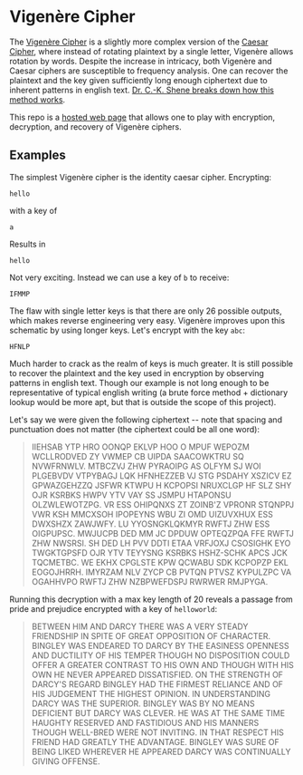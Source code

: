 # Vigenère Cipher

The [Vigenère Cipher](https://en.wikipedia.org/wiki/Vigen%C3%A8re_cipher) is a slightly more complex version of the [Caesar Cipher](https://en.wikipedia.org/wiki/Caesar_cipher), where instead of rotating plaintext by a single letter, Vigenère allows rotation by words. Despite the increase in intricacy, both Vigenère and Caesar ciphers are susceptible to frequency analysis. One can recover the plaintext and the key given sufficiently long enough ciphertext due to inherent patterns in english text. [Dr. C.-K. Shene breaks down how this method works](https://pages.mtu.edu/~shene/NSF-4/Tutorial/index.html).

This repo is a [hosted web page](https://vigenere.nickb.dev) that allows one to play with encryption, decryption, and recovery of Vigenère ciphers.

## Examples

The simplest Vigenère cipher is the identity caesar cipher. Encrypting:

```
hello
```

with a key of

```
a
```

Results in

```
hello
```

Not very exciting. Instead we can use a key of `b` to receive:

```
IFMMP
```

The flaw with single letter keys is that there are only 26 possible outputs, which makes reverse engineering very easy. Vigenère improves upon this schematic by using longer keys. Let's encrypt with the key `abc`:

```
HFNLP
```

Much harder to crack as the realm of keys is much greater. It is still possible to recover the plaintext and the key used in encryption by observing patterns in english text. Though our example is not long enough to be representative of typical english writing (a brute force method + dictionary lookup would be more apt, but that is outside the scope of this project).

Let's say we were given the following ciphertext -- note that spacing and punctuation does not matter (the ciphertext could be all one word):

> IIEHSAB YTP HRO OONQP EKLVP HOO O MPUF WEPOZM WCLLRODVED ZY VWMEP CB UIPDA
> SAACOWKTRU SQ NVWFRNWLV. MTBCZVJ ZHW PYRAOIPG AS OLFYM SJ WOI PLGEBVDV
> VTPYBAGJ LQK HFNHEZZEB VJ STG PSDAHY XSZICV EZ GPWAZGEHZZQ JSFWR KTWPU H
> KCPOPSI NRUXCLGP HF SLZ SHY OJR KSRBKS HWPV YTV VAY SS JSMPU HTAPONSU
> OLZWLEWOTZPG. VR ESS OHIPQNXS ZT ZOINB'Z VPRONR STQNPPJ VWR KSH MMCXSOH
> IPOPEYNS WBU ZI OMD UIZUVXHUX ESS DWXSHZX ZAWJWFY. LU YYOSNGKLQKMYR RWFTJ ZHW
> ESS OIGPUPSC. MWJUCPB DED MM JC DPDUW OPTEQZPQA FFE RWFTJ ZHW NWSRSI. SH DED
> LH PVV DDTI ETAA VRFJOXJ CSOSIGHK EYO TWGKTGPSFD OJR YTV TEYYSNG KSRBKS
> HSHZ-SCHK APCS JCK TQCMETBC. WE EKHX CPGLSTE KPW QCWABU SDK KCPOPZP EKL
> EOGOJHRRH. IMYRZAM NLV ZYCP CB PVTQN PTVSZ KYPULZPC VA OGAHHVPO RWFTJ ZHW
> NZBPWEFDSPJ RWRWER RMJPYGA.

Running this decryption with a max key length of 20 reveals a passage from pride and prejudice encrypted with a key of `helloworld`:

> BETWEEN HIM AND DARCY THERE WAS A VERY STEADY FRIENDSHIP IN SPITE OF GREAT
> OPPOSITION OF CHARACTER. BINGLEY WAS ENDEARED TO DARCY BY THE EASINESS
> OPENNESS AND DUCTILITY OF HIS TEMPER THOUGH NO DISPOSITION COULD OFFER A
> GREATER CONTRAST TO HIS OWN AND THOUGH WITH HIS OWN HE NEVER APPEARED
> DISSATISFIED. ON THE STRENGTH OF DARCY'S REGARD BINGLEY HAD THE FIRMEST
> RELIANCE AND OF HIS JUDGEMENT THE HIGHEST OPINION. IN UNDERSTANDING DARCY WAS
> THE SUPERIOR. BINGLEY WAS BY NO MEANS DEFICIENT BUT DARCY WAS CLEVER. HE WAS
> AT THE SAME TIME HAUGHTY RESERVED AND FASTIDIOUS AND HIS MANNERS THOUGH
> WELL-BRED WERE NOT INVITING. IN THAT RESPECT HIS FRIEND HAD GREATLY THE
> ADVANTAGE. BINGLEY WAS SURE OF BEING LIKED WHEREVER HE APPEARED DARCY WAS
> CONTINUALLY GIVING OFFENSE.